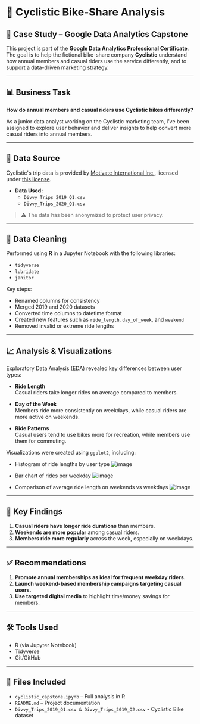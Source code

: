 
# 🚴 Cyclistic Bike-Share Analysis

## 📌 Case Study – Google Data Analytics Capstone

This project is part of the **Google Data Analytics Professional Certificate**. The goal is to help the fictional bike-share company **Cyclistic** understand how annual members and casual riders use the service differently, and to support a data-driven marketing strategy.

---

## 📊 Business Task

**How do annual members and casual riders use Cyclistic bikes differently?**

As a junior data analyst working on the Cyclistic marketing team, I’ve been assigned to explore user behavior and deliver insights to help convert more casual riders into annual members.

---

## 📁 Data Source

Cyclistic's trip data is provided by [Motivate International Inc.](https://divvy-tripdata.s3.amazonaws.com/index.html), licensed under [this license](https://ride.divvybikes.com/data-license-agreement).

- **Data Used:**  
  - `Divvy_Trips_2019_Q1.csv`
  - `Divvy_Trips_2020_Q1.csv`

> ⚠️ The data has been anonymized to protect user privacy.

---

## 🧹 Data Cleaning

Performed using **R** in a Jupyter Notebook with the following libraries:

- `tidyverse`
- `lubridate`
- `janitor`

Key steps:
- Renamed columns for consistency
- Merged 2019 and 2020 datasets
- Converted time columns to datetime format
- Created new features such as `ride_length`, `day_of_week`, and `weekend`
- Removed invalid or extreme ride lengths

---

## 📈 Analysis & Visualizations

Exploratory Data Analysis (EDA) revealed key differences between user types:

- **Ride Length**  
  Casual riders take longer rides on average compared to members.


- **Day of the Week**  
  Members ride more consistently on weekdays, while casual riders are more active on weekends.


- **Ride Patterns**  
  Casual users tend to use bikes more for recreation, while members use them for commuting.

Visualizations were created using `ggplot2`, including:
- Histogram of ride lengths by user type
  ![image](https://github.com/user-attachments/assets/923040da-3a33-4ac3-bf93-1471bf1fc292)
  
- Bar chart of rides per weekday
  ![image](https://github.com/user-attachments/assets/e2c7270b-1a7f-4ff4-beba-35d1a0c26183)
  
- Comparison of average ride length on weekends vs weekdays
  ![image](https://github.com/user-attachments/assets/3a330b88-9b97-47be-9650-39bec7446349)


---

## 🧠 Key Findings

1. **Casual riders have longer ride durations** than members.
2. **Weekends are more popular** among casual riders.
3. **Members ride more regularly** across the week, especially on weekdays.

---

## ✅ Recommendations

1. **Promote annual memberships as ideal for frequent weekday riders.**
2. **Launch weekend-based membership campaigns targeting casual users.**
3. **Use targeted digital media** to highlight time/money savings for members.

---

## 🛠️ Tools Used

- R (via Jupyter Notebook)
- Tidyverse
- Git/GitHub

---

## 📎 Files Included

- `cyclistic_capstone.ipynb` – Full analysis in R
- `README.md` – Project documentation
- `Divvy_Trips_2019_Q1.csv & Divvy_Trips_2019_Q2.csv` - Cyclistic Bike dataset
